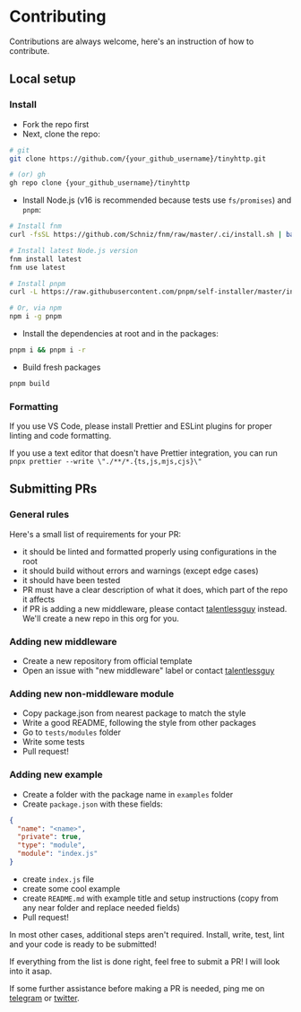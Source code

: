 # Contributing

Contributions are always welcome, here's an instruction of how to contribute.

## Local setup

### Install

- Fork the repo first
- Next, clone the repo:

```sh
# git
git clone https://github.com/{your_github_username}/tinyhttp.git

# (or) gh
gh repo clone {your_github_username}/tinyhttp
```

- Install Node.js (v16 is recommended because tests use `fs/promises`) and `pnpm`:

```sh
# Install fnm
curl -fsSL https://github.com/Schniz/fnm/raw/master/.ci/install.sh | bash

# Install latest Node.js version
fnm install latest
fnm use latest

# Install pnpm
curl -L https://raw.githubusercontent.com/pnpm/self-installer/master/install.js | node

# Or, via npm
npm i -g pnpm
```

- Install the dependencies at root and in the packages:

```sh
pnpm i && pnpm i -r
```

- Build fresh packages

```sh
pnpm build
```

### Formatting

If you use VS Code, please install Prettier and ESLint plugins for proper linting and code formatting.

If you use a text editor that doesn't have Prettier integration, you can run `pnpx prettier --write \"./**/*.{ts,js,mjs,cjs}\"`

## Submitting PRs

### General rules

Here's a small list of requirements for your PR:

- it should be linted and formatted properly using configurations in the root
- it should build without errors and warnings (except edge cases)
- it should have been tested
- PR must have a clear description of what it does, which part of the repo it affects
- if PR is adding a new middleware, please contact [talentlessguy](https://t.me/talentless_guy) instead. We'll create a new repo in this org for you.

### Adding new middleware

- Create a new repository from official template
- Open an issue with "new middleware" label or contact [talentlessguy](https://t.me/talentless_guy)

### Adding new non-middleware module

- Copy package.json from nearest package to match the style
- Write a good README, following the style from other packages
- Go to `tests/modules` folder
- Write some tests
- Pull request!

### Adding new example

- Create a folder with the package name in `examples` folder
- Create `package.json` with these fields:

```json
{
  "name": "<name>",
  "private": true,
  "type": "module",
  "module": "index.js"
}
```

- create `index.js` file
- create some cool example
- create `README.md` with example title and setup instructions (copy from any near folder and replace needed fields)
- Pull request!

In most other cases, additional steps aren't required. Install, write, test, lint and your code is ready to be submitted!

If everything from the list is done right, feel free to submit a PR! I will look into it asap.

If some further assistance before making a PR is needed, ping me on [telegram](https://t.me/talentless_guy) or [twitter](https://twitter.com/v1rtl).
